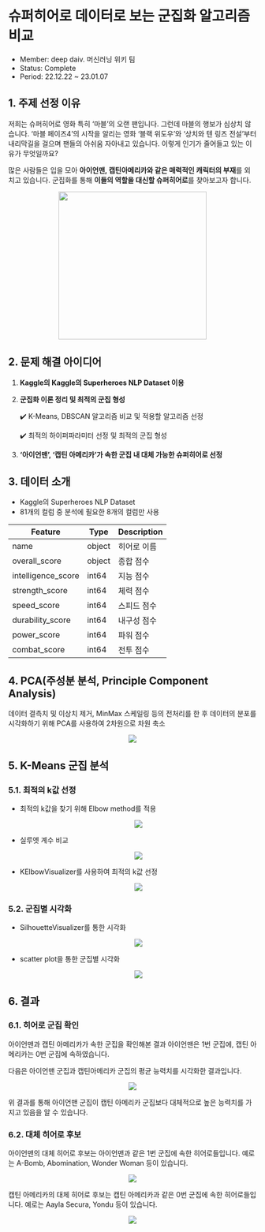 # 슈퍼히어로 데이터로 보는 군집화 알고리즘 비교
- Member: deep daiv. 머신러닝 위키 팀
- Status: Complete
- Period: 22.12.22 ~ 23.01.07

## 1. 주제 선정 이유

저희는 슈퍼히어로 영화 특히 ‘마블’의 오랜 팬입니다. 그런데 마블의 행보가 심상치 않습니다. ‘마블 페이즈4’의 시작을 알리는 영화 ‘블랙 위도우’와 ‘상치와 텐 링즈 전설’부터 내리막길을 걸으며 팬들의 아쉬움 자아내고 있습니다. 이렇게 인기가 줄어들고 있는 이유가 무엇일까요?

많은 사람들은 입을 모아 **아이언맨, 캡틴아메리카와 같은 매력적인 캐릭터의 부재**를 외치고 있습니다. 군집화를 통해 **이들의 역할을 대신할 슈퍼히어로**를 찾아보고자 합니다.

<p align="center"><img src="https://user-images.githubusercontent.com/108817458/236495279-f05b5499-0a15-4e18-9253-825c85cd0b2f.jpeg" weight=600 height=300/></p>

## 2. 문제 해결 아이디어
1. **Kaggle의 Kaggle의 Superheroes NLP Dataset 이용**

2. **군집화 이론 정리 및 최적의 군집 형성**
    
    ✔️ K-Means, DBSCAN 알고리즘 비교 및 적용할 알고리즘 선정
    
    ✔️ 최적의 하이퍼파라미터 선정 및 최적의 군집 형성
    
3. **‘아이언맨’, ‘캡틴 아메리카’가 속한 군집 내 대체 가능한 슈퍼히어로 선정**

## 3. 데이터 소개
- Kaggle의 Superheroes NLP Dataset
- 81개의 컬럼 중 분석에 필요한 8개의 컬럼만 사용

|Feature|Type|Description|
|------|---|---|
|name|object|히어로 이름|
|overall_score|object|종합 점수|
|intelligence_score|int64|지능 점수|
|strength_score|int64|체력 점수|
|speed_score|int64|스피드 점수|
|durability_score|int64|내구성 점수|
|power_score|int64|파워 점수|
|combat_score|int64|전투 점수|

## 4. PCA(주성분 분석, Principle Component Analysis)

데이터 결측치 및 이상치 제거, MinMax 스케일링 등의 전처리를 한 후 데이터의 분포를 시각화하기 위해 PCA를 사용하여 2차원으로 차원 축소

<p align="center"><img src="https://github.com/haLinnn/ML_Wiki/assets/108817458/d134d61c-6633-4c49-b720-aa7a6320a4ff"/></p>


## 5. K-Means 군집 분석

### 5.1. 최적의 k값 선정

- 최적의 k값을 찾기 위해 Elbow method를 적용

    <p align="center"><img src="https://github.com/haLinnn/ML_Wiki/assets/108817458/01232bee-b5cf-40bf-99c5-f00c2b977554"/></p>
    
- 실루엣 계수 비교

    <p align="center"><img src="https://github.com/haLinnn/ML_Wiki/assets/108817458/07ad0ad5-ada7-42a0-932f-b713043135bb"/></p>
    
- KElbowVisualizer를 사용하여 최적의 k값 선정

    <p align="center"><img src="https://github.com/haLinnn/ML_Wiki/assets/108817458/93ec59d0-c2e2-4472-a21e-bd3fc0ae8175"/></p>

### 5.2. 군집별 시각화

- SilhouetteVisualizer를 통한 시각화

    <p align="center"><img src="https://github.com/haLinnn/ML_Wiki/assets/108817458/f7bde506-2e7b-4eb3-a69b-d37c8a0435ae"/></p>
 
- scatter plot을 통한 군집별 시각화

    <p align="center"><img src="https://github.com/haLinnn/ML_Wiki/assets/108817458/f09e8a2f-3de5-43f1-8258-d7f8f799ffe1"/></p>

## 6. 결과

### 6.1. 히어로 군집 확인

아이언맨과 캡틴 아메리카가 속한 군집을 확인해본 결과 아이언맨은 1번 군집에, 캡틴 아메리카는 0번 군집에 속하였습니다.

다음은 아이언맨 군집과 캡틴아메리카 군집의 평균 능력치를 시각화한 결과입니다.

<p align="center"><img src="https://github.com/haLinnn/ML_Wiki/assets/108817458/015aaa59-d3a5-4d3d-8172-0f3e55503015"/></p>

위 결과를 통해 아이언맨 군집이 캡틴 아메리카 군집보다 대체적으로 높은 능력치를 가지고 있음을 알 수 있습니다.

### 6.2. 대체 히어로 후보

아이언맨의 대체 히어로 후보는 아이언맨과 같은 1번 군집에 속한 히어로들입니다. 예로는 A-Bomb, Abomination, Wonder Woman 등이 있습니다.

<p align="center"><img src="https://github.com/haLinnn/ML_Wiki/assets/108817458/aa7a930c-4a56-499e-84e1-1b3f7fc5efd6"/></p>


캡틴 아메리카의 대체 히어로 후보는 캡틴 아메리카과 같은 0번 군집에 속한 히어로들입니다. 예로는 Aayla Secura, Yondu 등이 있습니다.

<p align="center"><img src="https://github.com/haLinnn/ML_Wiki/assets/108817458/fe28df03-9708-4281-9448-354e9a6e4d1d"/></p>















